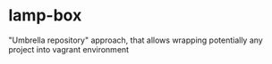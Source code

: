 # lamp-box
"Umbrella repository" approach, that allows wrapping potentially any project into vagrant environment
